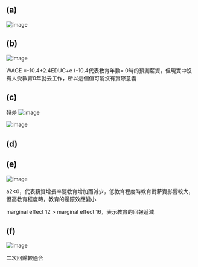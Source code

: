 ## (a)

![image](https://github.com/user-attachments/assets/88e9e558-6181-4a7e-af23-a83661624f4d)


## (b)
![image](https://github.com/user-attachments/assets/b019d6e3-fa48-4e78-be68-1ee95ac9a63d)


WAGE =-10.4+2.4EDUC+e   (-10.4代表教育年數= 0時的預測薪資，但現實中沒有人受教育0年就去工作，所以這個值可能沒有實際意義




## (c) 
殘差 
![image](https://github.com/user-attachments/assets/1012f560-2031-4a26-8cdc-4cce5bd86026)


![image](https://github.com/user-attachments/assets/cc8d4f0a-3e43-401c-8630-0e59d54a213c)

## (d)



## (e)

![image](https://github.com/user-attachments/assets/6b9c3202-7833-4fb6-865f-b5adfec9a96b)

a2<0，代表薪資增長率隨教育增加而減少，低教育程度時教育對薪資影響較大，但高教育程度時，教育的邊際效應變小

marginal effect 12 > marginal effect 16，表示教育的回報遞減


## (f)

![image](https://github.com/user-attachments/assets/b5a6eed1-82e2-4cb9-be43-8b1711428fd0)

二次回歸較適合
